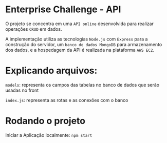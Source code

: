 # Enterprise Challenge - API
  O projeto se concentra em uma `API online` desenvolvida para realizar operações `CRUD` em dados. 
  
  A implementação utiliza as tecnologias `Node.js` com `Express` para a construção do servidor, um `banco de dados MongoDB` para armazenamento dos dados, e a hospedagem da API é realizada na plataforma `AWS EC2`.

# Explicando arquivos:
 `models`: representa os campos das tabelas no banco de dados que serão usadas no front
 
 `index.js`: representa as rotas e as conexões com o banco

# Rodando o projeto
 Iniciar a Aplicação localmente:
 `npm start`
